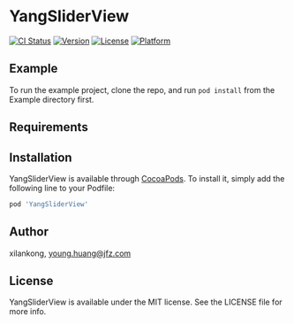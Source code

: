 # YangSliderView

[![CI Status](https://img.shields.io/travis/xilankong/YangSliderView.svg?style=flat)](https://travis-ci.org/xilankong/YangSliderView)
[![Version](https://img.shields.io/cocoapods/v/YangSliderView.svg?style=flat)](https://cocoapods.org/pods/YangSliderView)
[![License](https://img.shields.io/cocoapods/l/YangSliderView.svg?style=flat)](https://cocoapods.org/pods/YangSliderView)
[![Platform](https://img.shields.io/cocoapods/p/YangSliderView.svg?style=flat)](https://cocoapods.org/pods/YangSliderView)

## Example

To run the example project, clone the repo, and run `pod install` from the Example directory first.

## Requirements

## Installation

YangSliderView is available through [CocoaPods](https://cocoapods.org). To install
it, simply add the following line to your Podfile:

```ruby
pod 'YangSliderView'
```

## Author

xilankong, young.huang@jfz.com

## License

YangSliderView is available under the MIT license. See the LICENSE file for more info.
